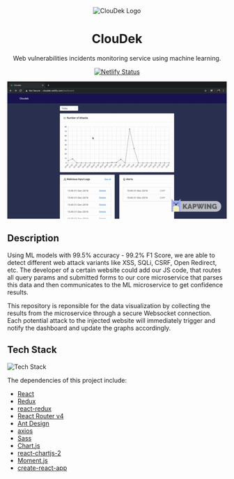 <p align="center">
  <img src="https://raw.githubusercontent.com/abdurahman-ctis/ips-hackathor/master/clouddek.png?token=AIPDEMOGA5UCFFZZ6IL7WVS5553FE" alt="ClouDek Logo" height="300" >
</p>

<h1 align="center">ClouDek</h1>
<div align="center">
Web vulnerabilities incidents monitoring service using machine learning.

[![Netlify Status](https://api.netlify.com/api/v1/badges/efe8616d-cf20-4867-9399-fd7957b63e5e/deploy-status)](https://app.netlify.com/sites/cloudek/deploys)

![image](https://github.com/aboudicheng/ClouDek-Dashboard/blob/master/resources/demo.gif)

</div>

## Description

Using ML models with 99.5% accuracy - 99.2% F1 Score, we are able to detect different web attack variants like XSS, SQLi, CSRF, Open Redirect, etc. The developer of a certain website could add our JS code, that routes all query params and submitted forms to our core microservice that parses this data and then communicates to the ML microservice to get confidence results.

This repository is reponsible for the data visualization by collecting the results from the microservice through a secure Websocket connection. Each potential attack to the injected website will immediately trigger and notify the dashboard and update the graphs accordingly.

## Tech Stack
<img src="https://raw.githubusercontent.com/abdurahman-ctis/ips-hackathor/master/tech%20stack.jpg?token=AIPDEMLP5ZTFIFBPLI5CR4K555S6U" alt="Tech Stack" >

The dependencies of this project include:
- [React](https://facebook.github.io/react/docs/hello-world.html)
- [Redux](http://redux.js.org/)
- [react-redux](https://github.com/reactjs/react-redux)
- [React Router v4](https://github.com/ReactTraining/react-router)
- [Ant Design](https://ant.design)
- [axios](https://github.com/axios/axios)
- [Sass](http://sass-lang.com/)
- [Chart.js](https://www.chartjs.org)
- [react-chartjs-2](https://github.com/jerairrest/react-chartjs-2)
- [Moment.js](https://momentjs.com)
- [create-react-app](https://github.com/facebook/create-react-app)
